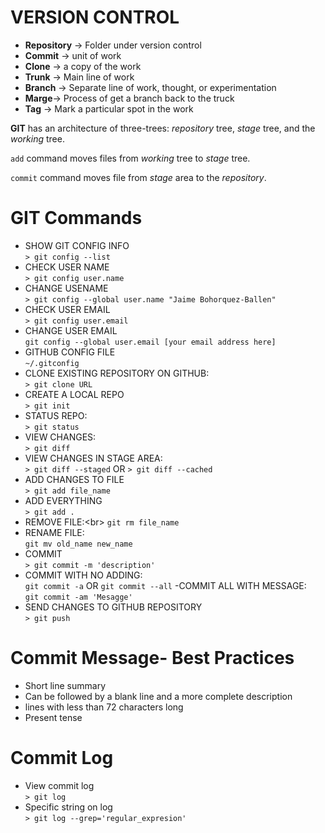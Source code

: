 # VERSION CONTROL

- **Repository** -> Folder under  version control
- **Commit** -> unit of work
- **Clone** -> a copy of the work
- **Trunk** -> Main line of work
- **Branch** -> Separate line of work, thought, or experimentation
- **Marge**-> Process of get a branch back to the truck
- **Tag** -> Mark a particular spot in the work

**GIT** has an architecture of three-trees: *repository* tree, *stage* tree, and the *working*  tree.

`add` command moves files from *working* tree to *stage* tree.

`commit` command moves file from *stage* area to the *repository*.

# GIT Commands
- SHOW GIT CONFIG INFO <br/>
`> git config --list`
- CHECK USER NAME <br/>
`> git config user.name`
- CHANGE USENAME <br/>
`> git config --global user.name "Jaime Bohorquez-Ballen"`
- CHECK USER EMAIL <br/>
`> git config user.email`
- CHANGE USER EMAIL <br/>
`git config --global user.email [your email address here]`
- GITHUB CONFIG FILE <br/>
`~/.gitconfig`
- CLONE EXISTING REPOSITORY ON GITHUB:<br/>
`> git clone URL`
- CREATE A LOCAL REPO <br/>
`> git init`
- STATUS REPO: <br/>
`> git status`
- VIEW CHANGES: <br/>
`> git diff`
- VIEW CHANGES IN STAGE AREA: <br/>
`> git diff --staged`
OR
`> git diff --cached`
- ADD CHANGES TO FILE <br/>
`> git add file_name`
- ADD EVERYTHING <br/>
`> git add .`
- REMOVE FILE:<br\>
`git rm file_name`
- RENAME FILE:<br/>
`git mv old_name new_name`
- COMMIT <br/>
`> git commit -m 'description'`
- COMMIT WITH NO ADDING: <br/>
`git commit -a` OR
`git commit --all`
-COMMIT ALL WITH MESSAGE:<br/>
`git commit -am 'Mesagge'`
- SEND CHANGES TO GITHUB REPOSITORY <br/>
`> git push `

# Commit Message- Best Practices
- Short line summary
- Can be followed by a blank line and a more complete description
- lines with less than 72 characters long
- Present tense
# Commit Log
- View commit log <br/>
`> git log`
- Specific string on log <br/>
`> git log --grep='regular_expresion'`
